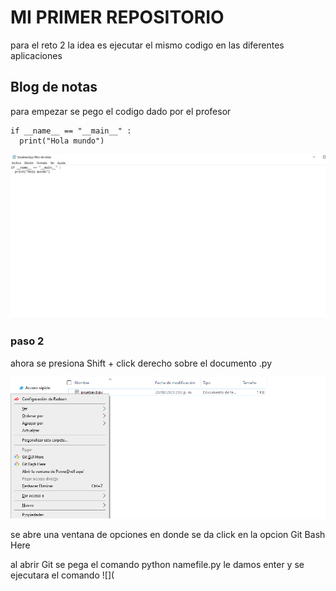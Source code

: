 # MI PRIMER REPOSITORIO
para el reto 2 la idea es ejecutar el mismo codigo en las diferentes aplicaciones 
## Blog de notas 
para empezar se pego el codigo dado por el profesor 
```
if __name__ == "__main__" :
  print("Hola mundo")
```
![](https://github.com/shalomtorress/reto2/blob/main/Captura%20de%20pantalla%20(3).png)

### paso 2
ahora se presiona Shift + click derecho sobre el documento .py

![](https://github.com/shalomtorress/reto2/blob/main/Captura%20de%20pantalla%20(4).png)

se abre una ventana de opciones en donde se da click en la opcion Git Bash Here 

al abrir Git se pega el comando python namefile.py 
le damos enter y se ejecutara el comando 
![](
